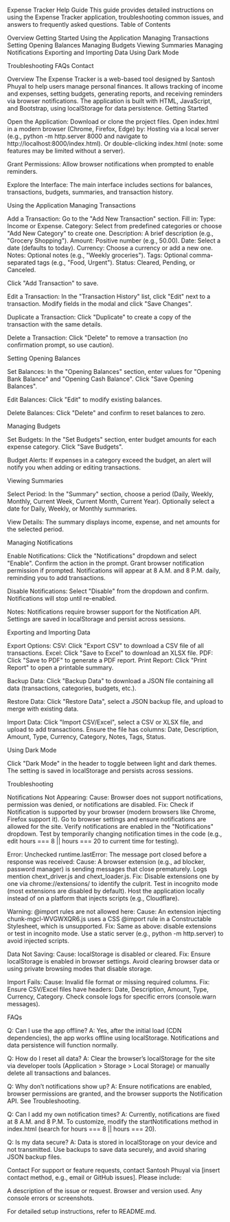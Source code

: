 Expense Tracker Help Guide
This guide provides detailed instructions on using the Expense Tracker application, troubleshooting common issues, and answers to frequently asked questions.
Table of Contents

Overview
Getting Started
Using the Application
Managing Transactions
Setting Opening Balances
Managing Budgets
Viewing Summaries
Managing Notifications
Exporting and Importing Data
Using Dark Mode


Troubleshooting
FAQs
Contact

Overview
The Expense Tracker is a web-based tool designed by Santosh Phuyal to help users manage personal finances. It allows tracking of income and expenses, setting budgets, generating reports, and receiving reminders via browser notifications. The application is built with HTML, JavaScript, and Bootstrap, using localStorage for data persistence.
Getting Started

Open the Application:
Download or clone the project files.
Open index.html in a modern browser (Chrome, Firefox, Edge) by:
Hosting via a local server (e.g., python -m http.server 8000 and navigate to http://localhost:8000/index.html).
Or double-clicking index.html (note: some features may be limited without a server).




Grant Permissions:
Allow browser notifications when prompted to enable reminders.


Explore the Interface:
The main interface includes sections for balances, transactions, budgets, summaries, and transaction history.



Using the Application
Managing Transactions

Add a Transaction:
Go to the "Add New Transaction" section.
Fill in:
Type: Income or Expense.
Category: Select from predefined categories or choose "Add New Category" to create one.
Description: A brief description (e.g., "Grocery Shopping").
Amount: Positive number (e.g., 50.00).
Date: Select a date (defaults to today).
Currency: Choose a currency or add a new one.
Notes: Optional notes (e.g., "Weekly groceries").
Tags: Optional comma-separated tags (e.g., "Food, Urgent").
Status: Cleared, Pending, or Canceled.


Click "Add Transaction" to save.


Edit a Transaction:
In the "Transaction History" list, click "Edit" next to a transaction.
Modify fields in the modal and click "Save Changes".


Duplicate a Transaction:
Click "Duplicate" to create a copy of the transaction with the same details.


Delete a Transaction:
Click "Delete" to remove a transaction (no confirmation prompt, so use caution).



Setting Opening Balances

Set Balances:
In the "Opening Balances" section, enter values for "Opening Bank Balance" and "Opening Cash Balance".
Click "Save Opening Balances".


Edit Balances:
Click "Edit" to modify existing balances.


Delete Balances:
Click "Delete" and confirm to reset balances to zero.



Managing Budgets

Set Budgets:
In the "Set Budgets" section, enter budget amounts for each expense category.
Click "Save Budgets".


Budget Alerts:
If expenses in a category exceed the budget, an alert will notify you when adding or editing transactions.



Viewing Summaries

Select Period:
In the "Summary" section, choose a period (Daily, Weekly, Monthly, Current Week, Current Month, Current Year).
Optionally select a date for Daily, Weekly, or Monthly summaries.


View Details:
The summary displays income, expense, and net amounts for the selected period.



Managing Notifications

Enable Notifications:
Click the "Notifications" dropdown and select "Enable".
Confirm the action in the prompt.
Grant browser notification permission if prompted.
Notifications will appear at 8 A.M. and 8 P.M. daily, reminding you to add transactions.


Disable Notifications:
Select "Disable" from the dropdown and confirm.
Notifications will stop until re-enabled.


Notes:
Notifications require browser support for the Notification API.
Settings are saved in localStorage and persist across sessions.



Exporting and Importing Data

Export Options:
CSV: Click "Export CSV" to download a CSV file of all transactions.
Excel: Click "Save to Excel" to download an XLSX file.
PDF: Click "Save to PDF" to generate a PDF report.
Print Report: Click "Print Report" to open a printable summary.


Backup Data:
Click "Backup Data" to download a JSON file containing all data (transactions, categories, budgets, etc.).


Restore Data:
Click "Restore Data", select a JSON backup file, and upload to merge with existing data.


Import Data:
Click "Import CSV/Excel", select a CSV or XLSX file, and upload to add transactions.
Ensure the file has columns: Date, Description, Amount, Type, Currency, Category, Notes, Tags, Status.



Using Dark Mode

Click "Dark Mode" in the header to toggle between light and dark themes.
The setting is saved in localStorage and persists across sessions.

Troubleshooting

Notifications Not Appearing:
Cause: Browser does not support notifications, permission was denied, or notifications are disabled.
Fix:
Check if Notification is supported by your browser (modern browsers like Chrome, Firefox support it).
Go to browser settings and ensure notifications are allowed for the site.
Verify notifications are enabled in the "Notifications" dropdown.
Test by temporarily changing notification times in the code (e.g., edit hours === 8 || hours === 20 to current time for testing).




Error: Unchecked runtime.lastError: The message port closed before a response was received:
Cause: A browser extension (e.g., ad blocker, password manager) is sending messages that close prematurely. Logs mention chext_driver.js and chext_loader.js.
Fix:
Disable extensions one by one via chrome://extensions/ to identify the culprit.
Test in incognito mode (most extensions are disabled by default).
Host the application locally instead of on a platform that injects scripts (e.g., Cloudflare).




Warning: @import rules are not allowed here:
Cause: An extension injecting chunk-mgcl-WVGWXQR6.js uses a CSS @import rule in a Constructable Stylesheet, which is unsupported.
Fix:
Same as above: disable extensions or test in incognito mode.
Use a static server (e.g., python -m http.server) to avoid injected scripts.




Data Not Saving:
Cause: localStorage is disabled or cleared.
Fix:
Ensure localStorage is enabled in browser settings.
Avoid clearing browser data or using private browsing modes that disable storage.




Import Fails:
Cause: Invalid file format or missing required columns.
Fix:
Ensure CSV/Excel files have headers: Date, Description, Amount, Type, Currency, Category.
Check console logs for specific errors (console.warn messages).





FAQs

Q: Can I use the app offline?
A: Yes, after the initial load (CDN dependencies), the app works offline using localStorage. Notifications and data persistence will function normally.


Q: How do I reset all data?
A: Clear the browser’s localStorage for the site via developer tools (Application > Storage > Local Storage) or manually delete all transactions and balances.


Q: Why don’t notifications show up?
A: Ensure notifications are enabled, browser permissions are granted, and the browser supports the Notification API. See Troubleshooting.


Q: Can I add my own notification times?
A: Currently, notifications are fixed at 8 A.M. and 8 P.M. To customize, modify the startNotifications method in index.html (search for hours === 8 || hours === 20).


Q: Is my data secure?
A: Data is stored in localStorage on your device and not transmitted. Use backups to save data securely, and avoid sharing JSON backup files.



Contact
For support or feature requests, contact Santosh Phuyal via [insert contact method, e.g., email or GitHub issues]. Please include:

A description of the issue or request.
Browser and version used.
Any console errors or screenshots.

For detailed setup instructions, refer to README.md.
